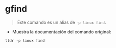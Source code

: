 # gfind

> Este comando es un alias de `-p linux find`.

- Muestra la documentación del comando original:

`tldr -p linux find`
